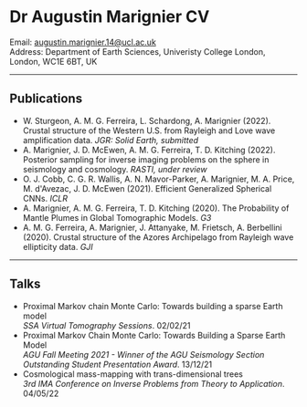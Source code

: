 # Dr Augustin Marignier CV 

Email: augustin.marignier.14@ucl.ac.uk  
Address: Department of Earth Sciences, Univeristy College London, London, WC1E 6BT, UK

---

## Publications

* W. Sturgeon, A. M. G. Ferreira, L. Schardong, A. Marignier (2022). Crustal structure of the Western U.S. from Rayleigh and Love wave amplification data. *JGR: Solid Earth, submitted*
* A. Marignier, J. D. McEwen, A. M. G. Ferreira, T. D. Kitching (2022). Posterior sampling for inverse imaging problems on the sphere in seismology and cosmology. *RASTI, under review*
* O. J. Cobb, C. G. R. Wallis, A. N. Mavor-Parker, A. Marignier, M. A. Price, M. d'Avezac, J. D. McEwen (2021). Efficient Generalized Spherical CNNs. *ICLR*
* A. Marignier, A. M. G. Ferreira, T. D. Kitching (2020). The Probability of Mantle Plumes in Global Tomographic Models. *G3*
* A. M. G. Ferreira, A. Marignier, J. Attanyake, M. Frietsch, A. Berbellini (2020). Crustal structure of the Azores Archipelago from Rayleigh wave ellipticity data. *GJI*


---

## Talks

* Proximal Markov chain Monte Carlo: Towards building a sparse Earth model  
*SSA Virtual Tomography Sessions*. 02/02/21
* Proximal Markov Chain Monte Carlo: Towards Building a Sparse Earth Model  
*AGU Fall Meeting 2021 - *Winner of the AGU Seismology Section Outstanding Student Presentation Award**. 13/12/21
* Cosmological mass-mapping with trans-dimensional trees  
*3rd IMA Conference on Inverse Problems from Theory to Application*. 04/05/22
